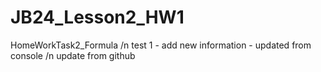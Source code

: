 # JB24_Lesson2_HW1
HomeWorkTask2_Formula
/n test 1 - add new information - updated from console
/n update from github

